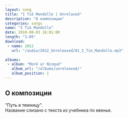 ```yaml
---
layout: song
title: "I Tië Mandollo | Unrelased"
description: "О композиции"
categories: songs
name: "I Tië Mandollo"
date: 2010-08-03 16:01:00
length: "1:05"
download:
 - name: 2012
   url: "/audio/2012_Unreleased/01_I_Tie_Mandollo.mp3"
   
albums:
 - album: "Morë ar Ninquë"
   album_url: "/albums/unreleased/"
   album_position: 1
---
```



## О композиции

"Путь в темницу".  
Название слизано с текста из учебника по квенья.  
  
